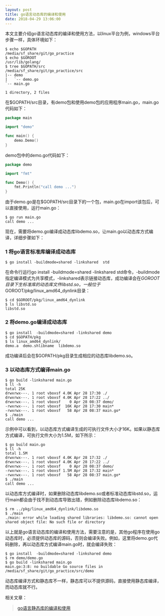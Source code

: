 ```yaml
---
layout: post
title: go语言动态库的编译和使用
date: 2018-04-29 13:06:00
---
```


本文主要介绍go语言动态库的编译和使用方法，以linux平台为例，windows平台步骤一样，具体环境如下：

```
$ echo $GOPATH
/media/sf_share/git/go_practice
$ echo $GOROOT
/usr/lib/golang/
$ tree $GOPATH/src
/media/sf_share/git/go_practice/src
|-- demo
|   `-- demo.go
`-- main.go

1 directory, 2 files
```

在$GOPATH/src目录，有demo包和使用demo包的应用程序main.go，main.go代码如下：

```go
package main

import "demo"

func main() {
    demo.Demo()
}
```

demo包中的demo.go代码如下：

```go
package demo

import "fmt"

func Demo() {
    fmt.Println("call demo ...")
}
```

由于demo.go是在$GOPATH/src目录下的一个包，main.go在import该包后，可以直接使用，运行main.go：

```
$ go run main.go
call demo ...
```

现在，需要将demo.go编译成动态库libdemo.so，让main.go以动态库方式编译，详细步骤如下：

### 1 将go语言标准库编译成动态库

```
$ go install -buildmode=shared -linkshared  std
```

在命令行运行go install -buildmode=shared -linkshared  std命令，-buildmode指定编译模式为共享模式，-linkshared表示链接动态库，成功编译会在$GOROOT目录下生标准库的动态库文件libstd.so，一般位于$GOROOT/pkg/linux_amd64_dynlink目录：

```
$ cd $GOROOT/pkg/linux_amd64_dynlink
$ ls libstd.so
libstd.so
```


### 2 将demo.go编译成动态库

```
$ go install  -buildmode=shared -linkshared demo
$ cd $GOPATH/pkg
$ ls linux_amd64_dynlink/
demo.a  demo.shlibname  libdemo.so
```

成功编译后会在$GOPATH/pkg目录生成相应的动态库libdemo.so。

### 3 以动态库方式编译main.go

```
$ go build -linkshared main.go
$ ll -h
total 25K
drwxrwx---. 1 root vboxsf 4.0K Apr 28 17:30 ./
drwxrwx---. 1 root vboxsf 4.0K Apr 28 17:22 ../
drwxrwx---. 1 root vboxsf    0 Apr 28 08:37 demo/
-rwxrwx---. 1 root vboxsf  16K Apr 28 17:30 main*
-rwxrwx---. 1 root vboxsf   58 Apr 28 08:37 main.go*
$ ./main
call demo ...
```

示例中可以看到，以动态库方式编译生成的可执行文件大小才16K。如果以静态库方式编译，可执行文件大小为1.5M，如下所示：

```
$ go build main.go
$ ll -h
total 1.5M
drwxrwx---. 1 root vboxsf 4.0K Apr 28 17:32 ./
drwxrwx---. 1 root vboxsf 4.0K Apr 28 17:22 ../
drwxrwx---. 1 root vboxsf    0 Apr 28 08:37 demo/
-rwxrwx---. 1 root vboxsf 1.5M Apr 28 17:32 main*
-rwxrwx---. 1 root vboxsf   58 Apr 28 08:37 main.go*
$ ./main
call demo ...
```

以动态库方式编译时，如果删除动态库libdemo.so或者标准动态库libstd.so，运行main都会由于找不到动态库导致出错，例如删除动态库libdemo.so：

```
$ rm ../pkg/linux_amd64_dynlink/libdemo.so
$ ./main
./main: error while loading shared libraries: libdemo.so: cannot open shared object file: No such file or directory
```

以上就是go语言动态库的编译和使用方法，需要注意的是，其他go程序在使用go动态库时，必须提供动态库的源码，否则会编译失败。例如，这里将demo.go代码删除，再以动态库方式编译main.go时，就会编译失败：

```
$ go install  -buildmode=shared -linkshared demo
$ rm demo/demo.go
$ go build -linkshared main.go
main.go:3:8: no buildable Go source files in /media/sf_share/git/go_practice/src/demo
```

动态库编译方式和静态库不一样，静态库可以不提供源码，直接使用静态库编译，而动态库就不行。

相关文章：

> [go语言静态库的编译和使用](http://reborncodinglife.com/2018/04/27/how-to-create-static-lib-in-golang/)